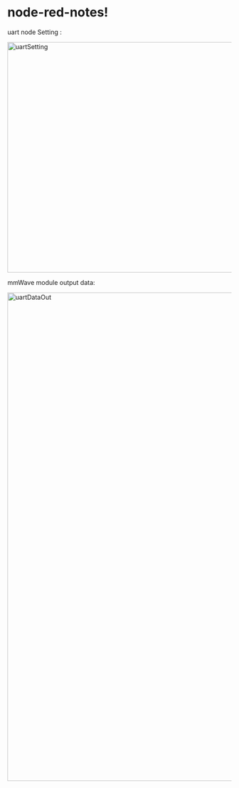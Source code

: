 # node-red-notes!
uart node Setting :

<img width="519" alt="uartSetting" src="https://user-images.githubusercontent.com/2010446/190188555-d7134c1b-c162-4c1f-aafe-9038eba9eeb4.png">

mmWave module output data:

<img width="1100" alt="uartDataOut" src="https://user-images.githubusercontent.com/2010446/190189859-ac5eff2a-ec56-4c51-9fd0-afac538dd569.png">
